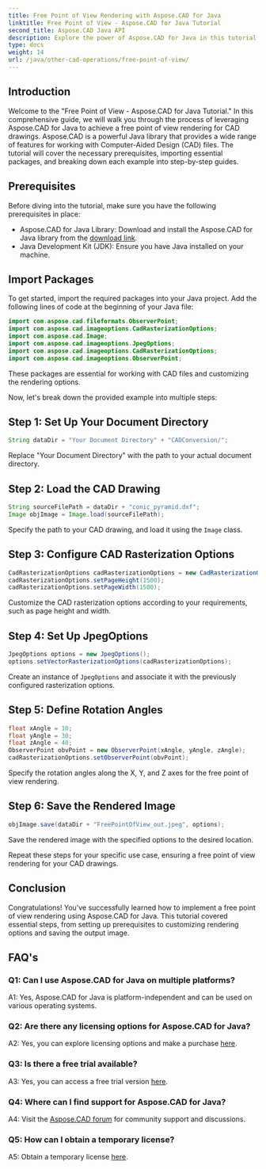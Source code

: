 ```yaml
---
title: Free Point of View Rendering with Aspose.CAD for Java
linktitle: Free Point of View - Aspose.CAD for Java Tutorial
second_title: Aspose.CAD Java API
description: Explore the power of Aspose.CAD for Java in this tutorial on achieving a free point of view rendering for CAD drawings. Unleash the potential of Aspose.CAD.
type: docs
weight: 14
url: /java/other-cad-operations/free-point-of-view/
---
```

## Introduction

Welcome to the "Free Point of View - Aspose.CAD for Java Tutorial." In this comprehensive guide, we will walk you through the process of leveraging Aspose.CAD for Java to achieve a free point of view rendering for CAD drawings. Aspose.CAD is a powerful Java library that provides a wide range of features for working with Computer-Aided Design (CAD) files. The tutorial will cover the necessary prerequisites, importing essential packages, and breaking down each example into step-by-step guides.

## Prerequisites

Before diving into the tutorial, make sure you have the following prerequisites in place:
- Aspose.CAD for Java Library: Download and install the Aspose.CAD for Java library from the [download link](https://releases.aspose.com/cad/java/).
- Java Development Kit (JDK): Ensure you have Java installed on your machine.

## Import Packages

To get started, import the required packages into your Java project. Add the following lines of code at the beginning of your Java file:
```java
import com.aspose.cad.fileformats.ObserverPoint;
import com.aspose.cad.imageoptions.CadRasterizationOptions;
import com.aspose.cad.Image;
import com.aspose.cad.imageoptions.JpegOptions;
import com.aspose.cad.imageoptions.CadRasterizationOptions;
import com.aspose.cad.imageoptions.ObserverPoint;
```

These packages are essential for working with CAD files and customizing the rendering options.

Now, let's break down the provided example into multiple steps:

## Step 1: Set Up Your Document Directory

```java
String dataDir = "Your Document Directory" + "CADConversion/";
```

Replace "Your Document Directory" with the path to your actual document directory.

## Step 2: Load the CAD Drawing

```java
String sourceFilePath = dataDir + "conic_pyramid.dxf";
Image objImage = Image.load(sourceFilePath);
```

Specify the path to your CAD drawing, and load it using the `Image` class.

## Step 3: Configure CAD Rasterization Options

```java
CadRasterizationOptions cadRasterizationOptions = new CadRasterizationOptions();
cadRasterizationOptions.setPageHeight(1500);
cadRasterizationOptions.setPageWidth(1500);
```

Customize the CAD rasterization options according to your requirements, such as page height and width.

## Step 4: Set Up JpegOptions

```java
JpegOptions options = new JpegOptions();
options.setVectorRasterizationOptions(cadRasterizationOptions);
```

Create an instance of `JpegOptions` and associate it with the previously configured rasterization options.

## Step 5: Define Rotation Angles

```java
float xAngle = 10;
float yAngle = 30;
float zAngle = 40;
ObserverPoint obvPoint = new ObserverPoint(xAngle, yAngle, zAngle);
cadRasterizationOptions.setObserverPoint(obvPoint);
```

Specify the rotation angles along the X, Y, and Z axes for the free point of view rendering.

## Step 6: Save the Rendered Image

```java
objImage.save(dataDir + "FreePointOfView_out.jpeg", options);
```

Save the rendered image with the specified options to the desired location.

Repeat these steps for your specific use case, ensuring a free point of view rendering for your CAD drawings.

## Conclusion

Congratulations! You've successfully learned how to implement a free point of view rendering using Aspose.CAD for Java. This tutorial covered essential steps, from setting up prerequisites to customizing rendering options and saving the output image.

## FAQ's

### Q1: Can I use Aspose.CAD for Java on multiple platforms?

A1: Yes, Aspose.CAD for Java is platform-independent and can be used on various operating systems.

### Q2: Are there any licensing options for Aspose.CAD for Java?

A2: Yes, you can explore licensing options and make a purchase [here](https://purchase.aspose.com/buy).

### Q3: Is there a free trial available?

A3: Yes, you can access a free trial version [here](https://releases.aspose.com/).

### Q4: Where can I find support for Aspose.CAD for Java?

A4: Visit the [Aspose.CAD forum](https://forum.aspose.com/c/cad/19) for community support and discussions.

### Q5: How can I obtain a temporary license?

A5: Obtain a temporary license [here](https://purchase.aspose.com/temporary-license/).
